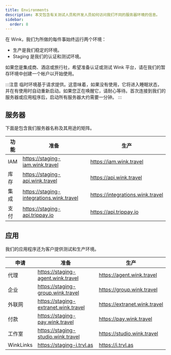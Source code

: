 ```yaml
---
title: Environments
description: 本文包含有关测试人员和开发人员如何访问我们不同的服务器环境的信息。
sidebar:
  order: 8
---
```

在 Wink，我们为所做的每件事始终运行两个环境：

* 生产是我们稳定的环境。
* Staging 是我们的认证和测试环境。

如果您是集成商、酒店或旅行社，希望准备认证或测试 Wink 平台，请在我们的暂存环境中创建一个帐户以开始使用。

:::注意
临时环境基于请求提供。这意味着，如果没有使用，它将进入睡眠状态，并在有使用时自动重新启动。如果您正在唤醒它，请耐心等待。首次连接到我们的服务器或应用程序后，启动所有服务器大约需要一分钟。
:::

## 服务器

下面是包含我们服务器名称及其用途的矩阵。

| 功能 | 准备 | 生产
| ------- | ------- | ---------- |
| IAM | https://staging-iam.wink.travel | https://iam.wink.travel |
| 库存 | https://staging-api.wink.travel | https://api.wink.travel |
| 集成 | https://staging-integrations.wink.travel | https://integrations.wink.travel |
| 支付 | https://staging-api.trippay.io | https://api.trippay.io |

## 应用

我们的应用程序还为客户提供测试和生产环境。

| 申请 | 准备 | 生产
| ------- | ------- | ---------- |
| 代理 | https://staging-agent.wink.travel | https://agent.wink.travel |
| 企业 | https://staging-group.wink.travel | https://group.wink.travel |
| 外联网 | https://staging-extranet.wink.travel | https://extranet.wink.travel |
| 付款 | https://staging-pay.wink.travel | https://pay.wink.travel |
| 工作室 | https://staging-studio.wink.travel | https://studio.wink.travel |
| WinkLinks | https://staging-i.trvl.as | https://i.trvl.as |

